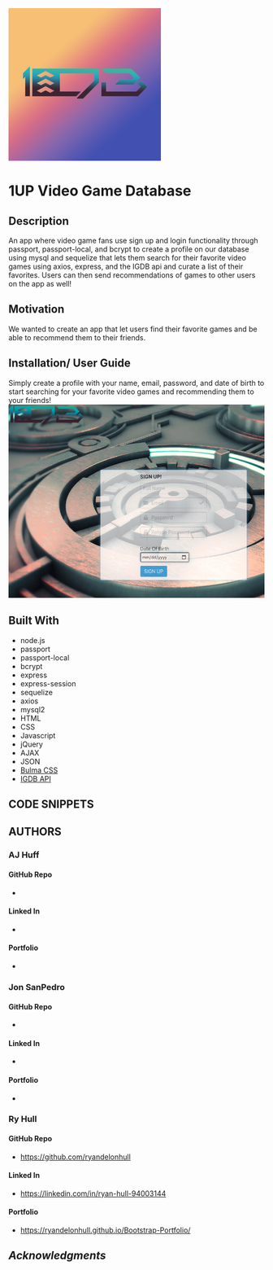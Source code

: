
![1^DBLOGO](public/assets/1^dblogo.png)

# 1UP Video Game Database

## Description

An app where video game fans use sign up and login functionality through passport, passport-local, and bcrypt to create a profile on our database using mysql and sequelize that lets them search for their favorite video games using axios, express, and the IGDB api and curate a list of their favorites. Users can then send recommendations of games to other users on the app as well!

## Motivation

We wanted to create an app that let users find their favorite games and be able to recommend them to their friends. 


## Installation/ User Guide

Simply create a profile with your name, email, password, and date of birth to start searching for your favorite video games and recommending them to your friends!
![signup-img](public/assets/signup-img.png)


## Built With

- node.js
- passport
- passport-local
- bcrypt
- express
- express-session
- sequelize
- axios
- mysql2
- HTML
- CSS
- Javascript
- jQuery
- AJAX
- JSON
- [Bulma CSS](https://www.bulma.io)
- [IGDB API](https://www.igdb.com/api)


## CODE SNIPPETS






## AUTHORS

### AJ Huff
#### GitHub Repo
- 
#### Linked In
- 
#### Portfolio
-

### Jon SanPedro
#### GitHub Repo
- 
#### Linked In
- 
#### Portfolio
- 

### Ry Hull
#### GitHub Repo
 - https://github.com/ryandelonhull
#### Linked In
 - https://linkedin.com/in/ryan-hull-94003144
#### Portfolio
 - https://ryandelonhull.github.io/Bootstrap-Portfolio/


  ## *Acknowledgments*